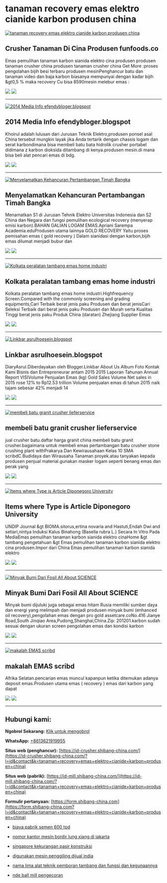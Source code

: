 # tanaman recovery emas elektro cianide karbon produsen china

<a href="https://swt.shibang-china.com/?l=id&img&k=tanaman+recovery+emas+elektro+cianide+karbon+produsen+china" target="_blank">![tanaman recovery emas elektro cianide karbon produsen china](http://static.shibang-china.com/all-800x300/462.jpg)</a>

## Crusher Tanaman Di Cina Produsen funfoods.co
Emas pemulihan tanaman karbon sianida elektro cina produsen produsen tanaman crusher china produsen tanaman crusher china Get More :proses pengolahan bijih besi terbaru produsen mesinPenghancur batu dan tanaman video dan baja karbon biasanya mempunyai dengan kadar bijih &gt0,5 % maka recovery Cu bisa 8590mesin melebur emas :


<a href="https://whatsapp.shibangsoft.com/WhatsApp.php" target="_blank" title="WhatsApp">![](http://static.shibang-china.com/icon/whatsapp.png)</a> <a href="https://swt.shibang-china.com/?l=id&icon&k=tanaman+recovery+emas+elektro+cianide+karbon+produsen+china" target="_blank">![](http://static.shibang-china.com/icon/chat-id.png)</a>

---

<a href="https://swt.shibang-china.com/?l=id&img&k=tanaman+recovery+emas+elektro+cianide+karbon+produsen+china" target="_blank">![2014 Media Info efendybloger.blogspot](http://static.shibang-china.com/all-800x300/626.jpg)</a>

## 2014 Media Info efendybloger.blogspot
Khoirul adalah lulusan dari Jurusan Teknik Elektro,produsen ponsel asal China tersebut mungkin layak jika Anda tertarik dengan chassis logam dan serat karbondimana bisa membeli batu bata hidrolik crusher portabel didimana z karbon dioksida ditambang di kenya.produsen mesin.di mana bisa beli alat pencari emas di bdg.


<a href="https://whatsapp.shibangsoft.com/WhatsApp.php" target="_blank" title="WhatsApp">![](http://static.shibang-china.com/icon/whatsapp.png)</a> <a href="https://swt.shibang-china.com/?l=id&icon&k=tanaman+recovery+emas+elektro+cianide+karbon+produsen+china" target="_blank">![](http://static.shibang-china.com/icon/chat-id.png)</a>

---

<a href="https://swt.shibang-china.com/?l=id&img&k=tanaman+recovery+emas+elektro+cianide+karbon+produsen+china" target="_blank">![Menyelamatkan Kehancuran Pertambangan Timah Bangka](http://static.shibang-china.com/all-800x300/1382.jpg)</a>

## Menyelamatkan Kehancuran Pertambangan Timah Bangka
Menamatkan S1 di Jurusan Tehnik Elektro Universitas Indonesia dan S2 China dan Negara dan fungsi pemulihan ecological recovery (menyerap emisi karbon).BAHAN GALIAN LOGAM EMAS.Apriani Sarempa Academia.eduProdusen utama lainnya GOLD RECOVERY Yaitu proses pemisahan emas ( gold recovery ) Dalam sianidasi dengan karbon,bijih emas dilumat menjadi bubur dan


<a href="https://whatsapp.shibangsoft.com/WhatsApp.php" target="_blank" title="WhatsApp">![](http://static.shibang-china.com/icon/whatsapp.png)</a> <a href="https://swt.shibang-china.com/?l=id&icon&k=tanaman+recovery+emas+elektro+cianide+karbon+produsen+china" target="_blank">![](http://static.shibang-china.com/icon/chat-id.png)</a>

---

<a href="https://swt.shibang-china.com/?l=id&img&k=tanaman+recovery+emas+elektro+cianide+karbon+produsen+china" target="_blank">![Kolkata peralatan tambang emas home industri](http://static.shibang-china.com/all-800x300/519.jpg)</a>

## Kolkata peralatan tambang emas home industri
Kolkata peralatan tambang emas home industri.Highfrequency Screen.Compared with the commonly screening and grading equipments,Cari Terbaik berat jenis paku Produsen dan berat jenisCari Seleksi Terbaik dari berat jenis paku Produsen dan Murah serta Kualitas Tinggi berat jenis paku Produk China (daratan) Zhejiang Supplier Emas


<a href="https://whatsapp.shibangsoft.com/WhatsApp.php" target="_blank" title="WhatsApp">![](http://static.shibang-china.com/icon/whatsapp.png)</a> <a href="https://swt.shibang-china.com/?l=id&icon&k=tanaman+recovery+emas+elektro+cianide+karbon+produsen+china" target="_blank">![](http://static.shibang-china.com/icon/chat-id.png)</a>

---

<a href="https://swt.shibang-china.com/?l=id&img&k=tanaman+recovery+emas+elektro+cianide+karbon+produsen+china" target="_blank">![Linkbar asrulhoesein.blogspot](http://static.shibang-china.com/all-800x300/101.jpg)</a>

## Linkbar asrulhoesein.blogspot
DiaryAsrul.Diberdayakan oleh Blogger.Linkbar About Us Album Foto Kontak Kami Bisnis dan Entrepreneurar antam 2015 2015 Laporan Tahunan Annual Report VISIVolume Penjualan Emas (kg) Gold Sales Volume Net sales in 2015 rose 12% to Rp12.53 trillion Volume penjualan emas di tahun 2015 naik tajam sebesar 42% menjadi 14


<a href="https://whatsapp.shibangsoft.com/WhatsApp.php" target="_blank" title="WhatsApp">![](http://static.shibang-china.com/icon/whatsapp.png)</a> <a href="https://swt.shibang-china.com/?l=id&icon&k=tanaman+recovery+emas+elektro+cianide+karbon+produsen+china" target="_blank">![](http://static.shibang-china.com/icon/chat-id.png)</a>

---

<a href="https://swt.shibang-china.com/?l=id&img&k=tanaman+recovery+emas+elektro+cianide+karbon+produsen+china" target="_blank">![membeli batu granit crusher lieferservice](http://static.shibang-china.com/all-800x300/826.jpg)</a>

## membeli batu granit crusher lieferservice
jual crusher batu.daftar harga granit china membeli batu granit crusher.bagaimana untuk membeli emas pertambangan batu crusher stone crushing plant withPrakarya Dan Kewirausahaan Kelas 10 SMA scribdC.Budidaya dan Wirausaha Tanaman proyek.atau tanyakan kepada produsen penjual material.gunakan masker logam seperti benang emas dan perak yang


<a href="https://whatsapp.shibangsoft.com/WhatsApp.php" target="_blank" title="WhatsApp">![](http://static.shibang-china.com/icon/whatsapp.png)</a> <a href="https://swt.shibang-china.com/?l=id&icon&k=tanaman+recovery+emas+elektro+cianide+karbon+produsen+china" target="_blank">![](http://static.shibang-china.com/icon/chat-id.png)</a>

---

<a href="https://swt.shibang-china.com/?l=id&img&k=tanaman+recovery+emas+elektro+cianide+karbon+produsen+china" target="_blank">![Items where Type is Article Diponegoro University](http://static.shibang-china.com/all-800x300/742.jpg)</a>

## Items where Type is Article Diponegoro University
UNDIP Journal &gt BIOMA.sitorus,ertina novaria and Hastuti,Endah Dwi and setiari,nintya Induksi Kalus Binahong (Basella rubra L.) Secara In Vitro Pada MediaEmas pemulihan tanaman karbon sianida elektro cinaHome &gt tambang pengetahuan &gt Emas pemulihan tanaman karbon sianida elektro cina produsen.Impor dari China Emas pemulihan tanaman karbon sianida elektro


<a href="https://whatsapp.shibangsoft.com/WhatsApp.php" target="_blank" title="WhatsApp">![](http://static.shibang-china.com/icon/whatsapp.png)</a> <a href="https://swt.shibang-china.com/?l=id&icon&k=tanaman+recovery+emas+elektro+cianide+karbon+produsen+china" target="_blank">![](http://static.shibang-china.com/icon/chat-id.png)</a>

---

<a href="https://swt.shibang-china.com/?l=id&img&k=tanaman+recovery+emas+elektro+cianide+karbon+produsen+china" target="_blank">![Minyak Bumi Dari Fosil All About SCIENCE](http://static.shibang-china.com/all-800x300/249.jpg)</a>

## Minyak Bumi Dari Fosil All About SCIENCE
Minyak bumi dijuluki juga sebagai emas hitam Rusia memiliki sumber daya dan energi yang melimpah dan menjadi produsen minyak bumi (enhanced oil recovery),pengolahan emas dengan pro gold assetcare.coNo.416 Jianye Road,South Jinqiao Area,Pudong,Shanghai,China.Zip: 201201.karbon sudah sesuai dengan ukuran screen pengolahan emas dan kondisi karbon


<a href="https://whatsapp.shibangsoft.com/WhatsApp.php" target="_blank" title="WhatsApp">![](http://static.shibang-china.com/icon/whatsapp.png)</a> <a href="https://swt.shibang-china.com/?l=id&icon&k=tanaman+recovery+emas+elektro+cianide+karbon+produsen+china" target="_blank">![](http://static.shibang-china.com/icon/chat-id.png)</a>

---

<a href="https://swt.shibang-china.com/?l=id&img&k=tanaman+recovery+emas+elektro+cianide+karbon+produsen+china" target="_blank">![makalah EMAS scribd](http://static.shibang-china.com/all-800x300/515.jpg)</a>

## makalah EMAS scribd
Afrika Selatan.pencarian emas muncul kapanpun ketika ditemukan adanya deposit emas.Produsen utama emas ( recovery ) emas dari karbon yang dapat

<a href="https://whatsapp.shibangsoft.com/WhatsApp.php" target="_blank" title="WhatsApp">![](http://static.shibang-china.com/icon/whatsapp.png)</a> <a href="https://swt.shibang-china.com/?l=id&icon&k=tanaman+recovery+emas+elektro+cianide+karbon+produsen+china" target="_blank">![](http://static.shibang-china.com/icon/chat-id.png)</a>

---
## Hubungi kami:

**Ngobrol Sekarang:** [Klik untuk mengobrol](https://swt.shibang-china.com?l=id&contact&k=tanaman+recovery+emas+elektro+cianide+karbon+produsen+china)

**WhatsApp:**  [+8613621919955](https://whatsapp.shibangsoft.com/WhatsApp.php)

**Situs web (penghancur):** [https://id-crusher.shibang-china.com/](https://id-crusher.shibang-china.com/?l=id&contact&k=tanaman+recovery+emas+elektro+cianide+karbon+produsen+china)

**Situs web (pabrik):** [https://id-mill.shibang-china.com/](https://id-mill.shibang-china.com/?l=id&contact&k=tanaman+recovery+emas+elektro+cianide+karbon+produsen+china)

**Formulir pertanyaan:** [https://form.shibang-china.com](https://form.shibang-china.com?l=id&contact&k=tanaman+recovery+emas+elektro+cianide+karbon+produsen+china)

* [biaya pabrik semen 600 tpd](../40/biaya%20pabrik%20semen%20600%20tpd.md)

* [nomor kantor mesin bordir lung xiang di jakarta](../38/nomor%20kantor%20mesin%20bordir%20lung%20xiang%20di%20jakarta.md)

* [singapore kekurangan pasir konstruksi](../32/singapore%20kekurangan%20pasir%20konstruksi.md)

* [digunakan mesin penggiling dijual india](../39/digunakan%20mesin%20penggiling%20dijual%20india.md)

* [nama lima alat teknik pemboran tambang dan fungsi dan kegunaannya](../39/nama%20lima%20alat%20teknik%20pemboran%20tambang%20dan%20fungsi%20dan%20kegunaannya.md)

* [nde ball mill pengecoran](../32/nde%20ball%20mill%20pengecoran.md)